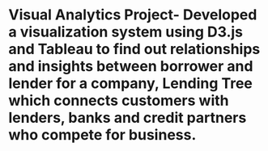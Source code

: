 # Visual Analytics Project- Developed a visualization system using D3.js and Tableau to find out relationships and insights between borrower and lender for a company, Lending Tree which connects customers with lenders, banks and credit partners who compete for business. 
